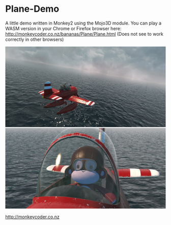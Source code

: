 # Plane-Demo
A little demo written in Monkey2 using the Mojo3D module.
You can play a WASM version in your Chrome or Firefox browser here: http://monkeycoder.co.nz/bananas/Plane/Plane.html
(Does not see to work correctly in other browsers)

<img src="./screenshots/Screen Shot 2018-02-28 at 7.27.51 PM.png" width="1802" />
<img src="./screenshots/Screen Shot 2018-02-28 at 3.42.01 PM.png" width="1802" />

http://monkeycoder.co.nz
